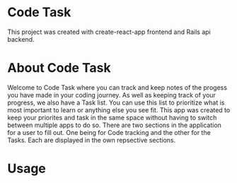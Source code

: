 # Code Task

This project was created with create-react-app frontend and Rails api backend.

# About Code Task
Welcome to Code Task where you can track and keep notes of the progess you have made in your coding journey. 
As well as keeping track of your progress, we also have a Task list. You can use this list to prioritize what 
is most important to learn or anything else you see fit. This app was created to keep your priorites and task in the same space
without having to switch between multiple apps to do so. There are two sections in the application for a user to fill out. One being for Code tracking
and the other for the Tasks. Each are displayed in the own repsective sections.

# Usage
